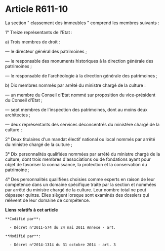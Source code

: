# Article R611-10

La section " classement des immeubles " comprend les membres suivants : 

1° Treize représentants de l'Etat : 

a) Trois membres de droit : 

― le directeur général des patrimoines ; 

― le responsable des monuments historiques à la direction générale des patrimoines ; 

― le responsable de l'archéologie à la direction générale des patrimoines ; 

b) Dix membres nommés par arrêté du ministre chargé de la culture : 

― un membre du Conseil d'Etat nommé sur proposition du vice-président du Conseil d'Etat ; 

― sept membres de l'inspection des patrimoines, dont au moins deux architectes ; 

― deux représentants des services déconcentrés du ministère chargé de la culture ; 

2° Deux titulaires d'un mandat électif national ou local nommés par arrêté du ministre chargé de la culture ; 

3° Dix personnalités qualifiées nommées par arrêté du ministre chargé de la culture, dont trois membres  d'associations ou de
fondations ayant pour objet de favoriser la connaissance, la protection et la conservation du patrimoine ; 

4° Des personnalités qualifiées choisies comme experts en raison de leur compétence dans un domaine spécifique traité par la
section et nommées par arrêté du ministre chargé de la culture. Leur nombre total ne peut dépasser quinze. Elles siègent
lorsque sont examinés des dossiers qui relèvent de leur domaine de compétence.

**Liens relatifs à cet article**

	**Codifié par**:

	  - Décret n°2011-574 du 24 mai 2011 Annexe - art.

	**Modifié par**:

	  - Décret n°2014-1314 du 31 octobre 2014 - art. 3
